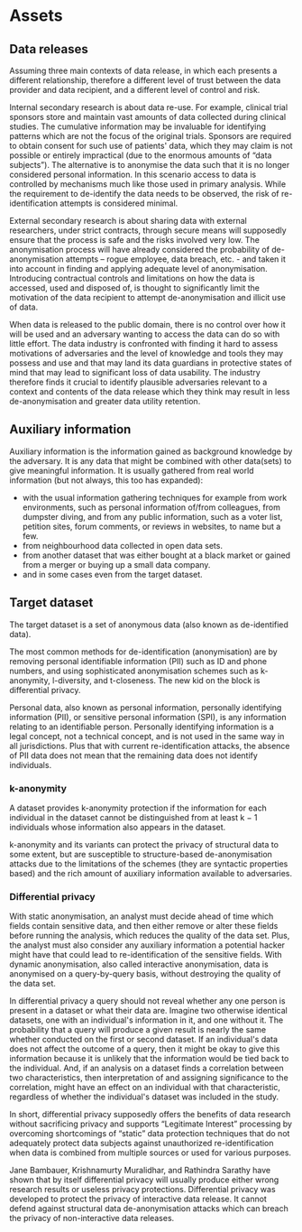 # Assets

## Data releases

Assuming three main contexts of data release, in which each presents a different relationship, therefore a different level of trust between the data provider and data recipient, and a different level of control and risk.

Internal secondary research is about data re-use. For example, clinical trial sponsors store and maintain vast amounts of data collected during clinical studies. The cumulative information may be invaluable for identifying patterns which are not the focus of the original trials. Sponsors are required to obtain consent for such use of patients' data, which they may claim is not possible or entirely impractical (due to the enormous amounts of “data subjects”). The alternative is to anonymise the data such that it is no longer considered personal information. In this scenario access to data is controlled by mechanisms much like those used in primary analysis. While the requirement to de-identify the data needs to be observed, the risk of re-identification attempts is considered minimal.

External secondary research is about sharing data with external researchers, under strict contracts, through secure means will supposedly ensure that the process is safe and the risks involved very low. The anonymisation process will have already considered the probability of de-anonymisation attempts – rogue employee, data breach, etc. - and taken it into account in finding and applying adequate level of anonymisation. Introducing contractual controls and limitations on how the data is accessed, used and disposed of, is thought to significantly limit the motivation of the data recipient to attempt de-anonymisation and illicit use of data.

When data is released to the public domain, there is no control over how it will be used and an adversary wanting to access the data can do so with little effort. The data industry is confronted with finding it hard to assess motivations of adversaries and the level of knowledge and tools they may possess and use and that may land its data guardians in protective states of mind that may lead to significant loss of data usability. The industry therefore finds it crucial to identify plausible adversaries relevant to a context and contents of the data release which they think may result in less de-anonymisation and greater data utility retention. 

## Auxiliary information

Auxiliary information is the information gained as background knowledge by the adversary. It is any data that might be combined with other data(sets) to give meaningful information. It is usually gathered from real world information (but not always, this too has expanded):

* with the usual information gathering techniques for example from work environments, such as personal information of/from colleagues, from dumpster diving, and from any public information, such as a voter list, petition sites, forum comments, or reviews in websites, to name but a few.
* from neighbourhood data collected in open data sets.
* from another dataset that was either bought at a black market or gained from a merger or buying up a small data company.
* and in some cases even from the target dataset.

## Target dataset

The target dataset is a set of anonymous data (also known as de-identified data).

The most common methods for de-identification (anonymisation) are by removing personal identifiable information (PII) such as ID and phone numbers, and using sophisticated anonymisation schemes such as k-anonymity, l-diversity, and t-closeness. The new kid on the block is differential privacy.

Personal data, also known as personal information, personally identifying information (PII), or sensitive personal information (SPI), is any information relating to an identifiable person. Personally identifying information is a legal concept, not a technical concept, and is not used in the same way in all jurisdictions. Plus that with current re-identification attacks, the absence of PII data does not mean that the remaining data does not identify individuals.

### k-anonymity

A dataset provides k-anonymity protection if the information for each individual in the dataset cannot be distinguished from at least k − 1 individuals whose information also appears in the dataset.

k-anonymity and its variants can protect the privacy of structural data to some extent, but are susceptible to structure-based de-anonymisation attacks due to the limitations of the schemes (they are syntactic properties based) and the rich amount of auxiliary information available to adversaries.

### Differential privacy

With static anonymisation, an analyst must decide ahead of time which fields contain sensitive data, and then either remove or alter these fields before running the analysis, which reduces the quality of the data set. Plus, the analyst must also consider any auxiliary information a potential hacker might have that could lead to re-identification of the sensitive fields. With dynamic anonymisation, also called interactive anonymisation, data is anonymised on a query-by-query basis, without destroying the quality of the data set.

In differential privacy a query should not reveal whether any one person is present in a dataset or what their data are. Imagine two otherwise identical datasets, one with an individual's information in it, and one without it. The probability that a query will produce a given result is nearly the same whether conducted on the first or second dataset. If an individual's data does not affect the outcome of a query, then it might be okay to give this information because it is unlikely that the information would be tied back to the individual. And, if an analysis on a dataset finds a correlation between two characteristics, then interpretation of and assigning significance to the correlation, might have an effect on an individual with that characteristic, regardless of whether the individual's dataset was included in the study.

In short, differential privacy supposedly offers the benefits of data research without sacrificing privacy and supports “Legitimate Interest” processing by overcoming shortcomings of “static” data protection techniques that do not adequately protect data subjects against unauthorized re-identification when data is combined from multiple sources or used for various purposes.

Jane Bambauer, Krishnamurty Muralidhar, and Rathindra Sarathy have shown that by itself differential privacy will usually produce either wrong research results or useless privacy protections. Differential privacy was developed to protect the privacy of interactive data release. It cannot defend against structural data de-anonymisation attacks which can breach the privacy of non-interactive data releases.
